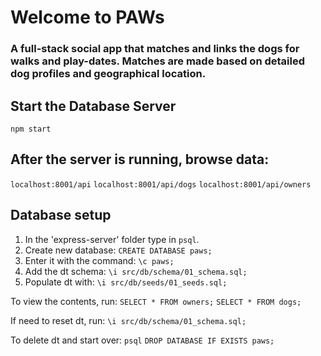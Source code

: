 # Welcome to PAWs

### A full-stack social app that matches and links the dogs for walks and play-dates. Matches are made based on detailed dog profiles and geographical location.

## Start the Database Server

``` npm start ```

## After the server is running, browse data:
```localhost:8001/api```
```localhost:8001/api/dogs```
```localhost:8001/api/owners```

## Database setup

1. In the 'express-server' folder type in ```psql```.
2. Create new database:
 ``` CREATE DATABASE paws; ```
3. Enter it with the command:
 ``` \c paws; ```
4. Add the dt schema: 
 ``` \i src/db/schema/01_schema.sql; ```
5. Populate dt with: 
 ``` \i src/db/seeds/01_seeds.sql; ```

To view the contents, run: 
``` SELECT * FROM owners; ```
``` SELECT * FROM dogs; ```

If need to reset dt, run: 
``` \i src/db/schema/01_schema.sql; ```

To delete dt and start over: 
``` psql ```
``` DROP DATABASE IF EXISTS paws; ```